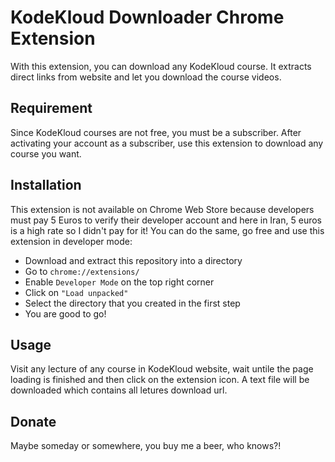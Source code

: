 # KodeKloud Downloader Chrome Extension

With this extension, you can download any KodeKloud course. It extracts direct links from website and let you download the course videos.

## Requirement

Since KodeKloud courses are not free, you must be a subscriber. After activating your account as a subscriber, use this extension to download any course you want.

## Installation

This extension is not available on Chrome Web Store because developers must pay 5 Euros to verify their developer account and here in Iran, 5 euros is a high rate so I didn't pay for it! You can do the same, go free and use this extension in developer mode:

- Download and extract this repository into a directory
- Go to `chrome://extensions/`
- Enable `Developer Mode` on the top right corner
- Click on `"Load unpacked"`
- Select the directory that you created in the first step
- You are good to go!

## Usage

Visit any lecture of any course in KodeKloud website, wait untile the page loading is finished and then click on the extension icon. A text file will be downloaded which contains all letures download url.

## Donate

Maybe someday or somewhere, you buy me a beer, who knows?!
